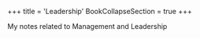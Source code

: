 +++
title = 'Leadership'
BookCollapseSection = true
+++

My notes related to Management and Leadership